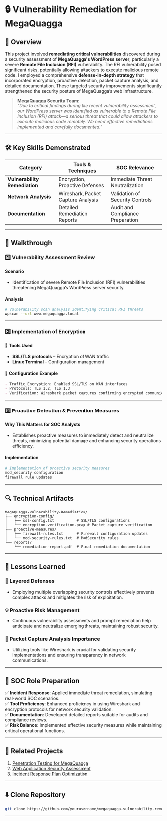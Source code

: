 # 🔒 Vulnerability Remediation for MegaQuagga

## 📌 Overview

This project involved **remediating critical vulnerabilities** discovered during a security assessment of **MegaQuagga's WordPress server**, particularly a severe **Remote File Inclusion (RFI)** vulnerability. The RFI vulnerability posed significant risks, potentially allowing attackers to execute malicious remote code. I employed a comprehensive **defense-in-depth strategy** that incorporated encryption, proactive detection, packet capture analysis, and detailed documentation. These targeted security improvements significantly strengthened the security posture of MegaQuagga’s web infrastructure.

> **MegaQuagga Security Team:**  
> *"Due to critical findings during the recent vulnerability assessment, our WordPress server was identified as vulnerable to a Remote File Inclusion (RFI) attack—a serious threat that could allow attackers to execute malicious code remotely. We need effective remediations implemented and carefully documented."*

---

## 🛠️ Key Skills Demonstrated

| **Category**                  | **Tools & Techniques**              | **SOC Relevance**                       |
|-------------------------------|-------------------------------------|-----------------------------------------|
| **Vulnerability Remediation** | Encryption, Proactive Defenses      | Immediate Threat Neutralization         |
| **Network Analysis**          | Wireshark, Packet Capture Analysis  | Validation of Security Controls         |
| **Documentation**             | Detailed Remediation Reports        | Audit and Compliance Preparation        |

---

## 🚀 Walkthrough

### **1️⃣ Vulnerability Assessment Review**

#### **Scenario**
- Identification of severe Remote File Inclusion (RFI) vulnerabilities threatening MegaQuagga’s WordPress server security.

#### **Analysis**
```bash
# Vulnerability scan analysis identifying critical RFI threats
wpscan --url www.megaquagga.local
```

---

### **2️⃣ Implementation of Encryption**

#### **🔧 Tools Used**
- **SSL/TLS protocols** – Encryption of WAN traffic
- **Linux Terminal** – Configuration management

#### **📌 Configuration Example**
```markdown
- Traffic Encryption: Enabled SSL/TLS on WAN interfaces
- Protocols: TLS 1.2, TLS 1.3
- Verification: Wireshark packet captures confirming encrypted communication
```

---

### **3️⃣ Proactive Detection & Prevention Measures**

#### **Why This Matters for SOC Analysts**
- Establishes proactive measures to immediately detect and neutralize threats, minimizing potential damage and enhancing security operations efficiency.

#### **Implementation**
```bash
# Implementation of proactive security measures
mod_security configuration
firewall rule updates
```

---

## 🔍 Technical Artifacts

```plaintext
MegaQuagga-Vulnerability-Remediation/
├── encryption-config/
│   ├── ssl-config.txt          # SSL/TLS configurations
│   └── encryption-verification.pcap # Packet capture verification
├── proactive-measures/
│   ├── firewall-rules.txt      # Firewall configuration updates
│   └── mod-security-rules.txt  # ModSecurity rules
└── reports/
    └── remediation-report.pdf  # Final remediation documentation
```

---

## 🌟 Lessons Learned

### 🔐 **Layered Defenses**
- Employing multiple overlapping security controls effectively prevents complex attacks and mitigates the risk of exploitation.

### 💡 **Proactive Risk Management**
- Continuous vulnerability assessments and prompt remediation help anticipate and neutralize emerging threats, maintaining robust security.

### 📜 **Packet Capture Analysis Importance**
- Utilizing tools like Wireshark is crucial for validating security implementations and ensuring transparency in network communications.

---

## 🎯 SOC Role Preparation

✅ **Incident Response**: Applied immediate threat remediation, simulating real-world SOC scenarios.  
✅ **Tool Proficiency**: Enhanced proficiency in using Wireshark and encryption protocols for network security validation.  
✅ **Documentation**: Developed detailed reports suitable for audits and compliance reviews.  
✅ **Risk Balance**: Implemented effective security measures while maintaining critical operational functions.

---

## 🔗 Related Projects

1. [Penetration Testing for MegaQuagga](#)
2. [Web Application Security Assessment](#)
3. [Incident Response Plan Optimization](#)

---

## ⬇️ **Clone Repository**

```bash
git clone https://github.com/yourusername/megaquagga-vulnerability-remediation.git
```

---
